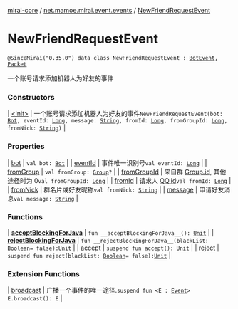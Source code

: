 [mirai-core](../../index.md) / [net.mamoe.mirai.event.events](../index.md) / [NewFriendRequestEvent](./index.md)

# NewFriendRequestEvent

`@SinceMirai("0.35.0") data class NewFriendRequestEvent : `[`BotEvent`](../-bot-event/index.md)`, `[`Packet`](../../net.mamoe.mirai.qqandroid.network/-packet/index.md)

一个账号请求添加机器人为好友的事件

### Constructors

| [&lt;init&gt;](-init-.md) | 一个账号请求添加机器人为好友的事件`NewFriendRequestEvent(bot: `[`Bot`](../../net.mamoe.mirai/-bot/index.md)`, eventId: `[`Long`](https://kotlinlang.org/api/latest/jvm/stdlib/kotlin/-long/index.html)`, message: `[`String`](https://kotlinlang.org/api/latest/jvm/stdlib/kotlin/-string/index.html)`, fromId: `[`Long`](https://kotlinlang.org/api/latest/jvm/stdlib/kotlin/-long/index.html)`, fromGroupId: `[`Long`](https://kotlinlang.org/api/latest/jvm/stdlib/kotlin/-long/index.html)`, fromNick: `[`String`](https://kotlinlang.org/api/latest/jvm/stdlib/kotlin/-string/index.html)`)` |

### Properties

| [bot](bot.md) | `val bot: `[`Bot`](../../net.mamoe.mirai/-bot/index.md) |
| [eventId](event-id.md) | 事件唯一识别号`val eventId: `[`Long`](https://kotlinlang.org/api/latest/jvm/stdlib/kotlin/-long/index.html) |
| [fromGroup](from-group.md) | `val fromGroup: `[`Group`](../../net.mamoe.mirai.contact/-group/index.md)`?` |
| [fromGroupId](from-group-id.md) | 来自群 [Group.id](../../net.mamoe.mirai.contact/-group/id.md), 其他途径时为 0`val fromGroupId: `[`Long`](https://kotlinlang.org/api/latest/jvm/stdlib/kotlin/-long/index.html) |
| [fromId](from-id.md) | 请求人 [QQ.id](../../net.mamoe.mirai.contact/-q-q/id.md)`val fromId: `[`Long`](https://kotlinlang.org/api/latest/jvm/stdlib/kotlin/-long/index.html) |
| [fromNick](from-nick.md) | 群名片或好友昵称`val fromNick: `[`String`](https://kotlinlang.org/api/latest/jvm/stdlib/kotlin/-string/index.html) |
| [message](message.md) | 申请好友消息`val message: `[`String`](https://kotlinlang.org/api/latest/jvm/stdlib/kotlin/-string/index.html) |

### Functions

| [__acceptBlockingForJava__](__accept-blocking-for-java__.md) | `fun __acceptBlockingForJava__(): `[`Unit`](https://kotlinlang.org/api/latest/jvm/stdlib/kotlin/-unit/index.html) |
| [__rejectBlockingForJava__](__reject-blocking-for-java__.md) | `fun __rejectBlockingForJava__(blackList: `[`Boolean`](https://kotlinlang.org/api/latest/jvm/stdlib/kotlin/-boolean/index.html)` = false): `[`Unit`](https://kotlinlang.org/api/latest/jvm/stdlib/kotlin/-unit/index.html) |
| [accept](accept.md) | `suspend fun accept(): `[`Unit`](https://kotlinlang.org/api/latest/jvm/stdlib/kotlin/-unit/index.html) |
| [reject](reject.md) | `suspend fun reject(blackList: `[`Boolean`](https://kotlinlang.org/api/latest/jvm/stdlib/kotlin/-boolean/index.html)` = false): `[`Unit`](https://kotlinlang.org/api/latest/jvm/stdlib/kotlin/-unit/index.html) |

### Extension Functions

| [broadcast](../../net.mamoe.mirai.event/broadcast.md) | 广播一个事件的唯一途径.`suspend fun <E : `[`Event`](../../net.mamoe.mirai.event/-event.md)`> E.broadcast(): E` |

